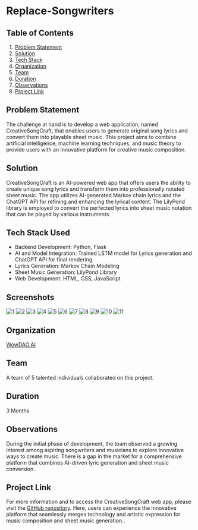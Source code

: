 # Replace-Songwriters

## Table of Contents
1. [Problem Statement](#problem-statement)
2. [Solution](#solution)
3. [Tech Stack](#tech-stack)
4. [Organization](#organization)
5. [Team](#team)
6. [Duration](#duration)
7. [Observations](#observations)
8. [Project Link](#project-link)

## Problem Statement
The challenge at hand is to develop a web application, named CreativeSongCraft, that enables users to generate original song lyrics and convert them into playable sheet music. This project aims to combine artificial intelligence, machine learning techniques, and music theory to provide users with an innovative platform for creative music composition.

## Solution
CreativeSongCraft is an AI-powered web app that offers users the ability to create unique song lyrics and transform them into professionally notated sheet music. The app utilizes AI-generated Markov chain lyrics and the ChatGPT API for refining and enhancing the lyrical content. The LilyPond library is employed to convert the perfected lyrics into sheet music notation that can be played by various instruments.

## Tech Stack Used
- Backend Development: Python, Flask
- AI and Model Integration: Trained LSTM model for Lyrics generation and ChatGPT API for final rendering
- Lyrics Generation: Markov Chain Modeling
- Sheet Music Generation: LilyPond Library
- Web Development: HTML, CSS, JavaScript

## Screenshots
![1](https://github.com/heathbrew/Replace-Songwriters/assets/55629425/609ef1a4-8d0c-4a28-814c-0e4a29cf16a1)
![2](https://github.com/heathbrew/Replace-Songwriters/assets/55629425/a58270dc-10be-45dd-9e22-36dcc0f5dddb)
![3](https://github.com/heathbrew/Replace-Songwriters/assets/55629425/1b9f0496-a1cd-4bc5-984b-cf0d4cd1af52)
![4](https://github.com/heathbrew/Replace-Songwriters/assets/55629425/8a336404-45c5-45d8-b1fa-76addcbf210c)
![5](https://github.com/heathbrew/Replace-Songwriters/assets/55629425/b04fd87f-046e-435b-9c16-417d1094a8fc)
![6](https://github.com/heathbrew/Replace-Songwriters/assets/55629425/4f37cf17-e93a-4506-bcd4-e19a996646bb)
![7](https://github.com/heathbrew/Replace-Songwriters/assets/55629425/37508fe6-26e3-4596-8757-d2aea6e9befc)
![8](https://github.com/heathbrew/Replace-Songwriters/assets/55629425/1cae27b4-3bf7-427d-8b77-8745dfe27ee5)
![9](https://github.com/heathbrew/Replace-Songwriters/assets/55629425/0fccfcd2-d052-4b90-b475-ce6a6b0a3a79)
![10](https://github.com/heathbrew/Replace-Songwriters/assets/55629425/81f43f7b-34e4-4905-9395-828d986a9d3a)
![11](https://github.com/heathbrew/Replace-Songwriters/assets/55629425/3be44663-3a55-4872-b2d9-c4451420f86a)




## Organization
[WowDAO.AI](https://wowdao.ai/)

## Team
A team of 5 talented individuals collaborated on this project.

## Duration
3 Months

## Observations
During the initial phase of development, the team observed a growing interest among aspiring songwriters and musicians to explore innovative ways to create music. There is a gap in the market for a comprehensive platform that combines AI-driven lyric generation and sheet music conversion.

## Project Link
For more information and to access the CreativeSongCraft web app, please visit the [GitHub repository](https://github.com/heathbrew/Replace-Songwriters). Here, users can experience the innovative platform that seamlessly merges technology and artistic expression for music composition and sheet music generation..
